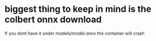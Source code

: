 # biggest thing to keep in mind is the colbert onnx download 
If you dont have it under models/model.onnx the container will crash

